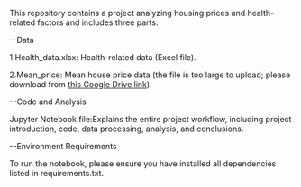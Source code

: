 This repository contains a project analyzing housing prices and health-related factors and includes three parts:  

--Data  

1.Health_data.xlsx: Health-related data (Excel file).

2.Mean_price: Mean house price data (the file is too large to upload; please download from [this Google Drive link](https://docs.google.com/spreadsheets/d/1qHkNMokJj_Lxx5vcE-l2y8ceEY8aGG5F/edit?usp=drive_link&ouid=105508790812818014933&rtpof=true&sd=true)).  

--Code and Analysis  

Jupyter Notebook file:Explains the entire project workflow, including project introduction, code, data processing, analysis, and conclusions.  

--Environment Requirements

To run the notebook, please ensure you have installed all dependencies listed in requirements.txt.
